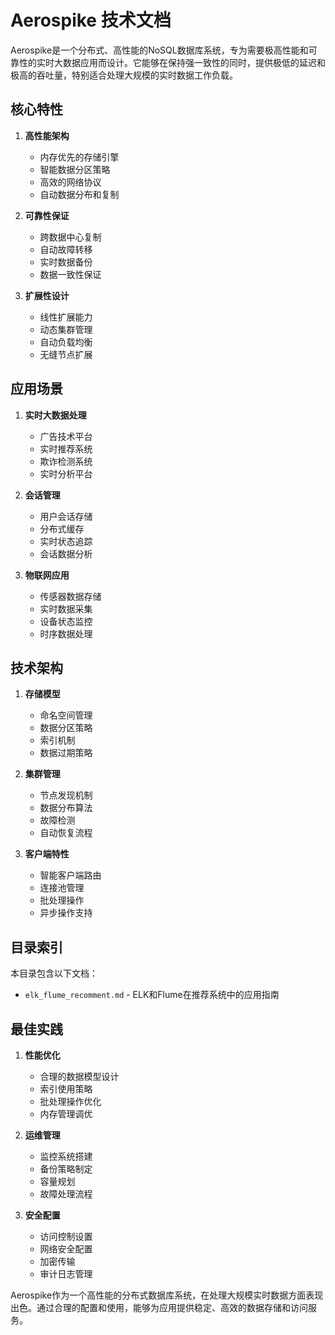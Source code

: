 # Aerospike 技术文档

Aerospike是一个分布式、高性能的NoSQL数据库系统，专为需要极高性能和可靠性的实时大数据应用而设计。它能够在保持强一致性的同时，提供极低的延迟和极高的吞吐量，特别适合处理大规模的实时数据工作负载。

## 核心特性

1. **高性能架构**
   - 内存优先的存储引擎
   - 智能数据分区策略
   - 高效的网络协议
   - 自动数据分布和复制

2. **可靠性保证**
   - 跨数据中心复制
   - 自动故障转移
   - 实时数据备份
   - 数据一致性保证

3. **扩展性设计**
   - 线性扩展能力
   - 动态集群管理
   - 自动负载均衡
   - 无缝节点扩展

## 应用场景

1. **实时大数据处理**
   - 广告技术平台
   - 实时推荐系统
   - 欺诈检测系统
   - 实时分析平台

2. **会话管理**
   - 用户会话存储
   - 分布式缓存
   - 实时状态追踪
   - 会话数据分析

3. **物联网应用**
   - 传感器数据存储
   - 实时数据采集
   - 设备状态监控
   - 时序数据处理

## 技术架构

1. **存储模型**
   - 命名空间管理
   - 数据分区策略
   - 索引机制
   - 数据过期策略

2. **集群管理**
   - 节点发现机制
   - 数据分布算法
   - 故障检测
   - 自动恢复流程

3. **客户端特性**
   - 智能客户端路由
   - 连接池管理
   - 批处理操作
   - 异步操作支持

## 目录索引

本目录包含以下文档：

- `elk_flume_recomment.md` - ELK和Flume在推荐系统中的应用指南

## 最佳实践

1. **性能优化**
   - 合理的数据模型设计
   - 索引使用策略
   - 批处理操作优化
   - 内存管理调优

2. **运维管理**
   - 监控系统搭建
   - 备份策略制定
   - 容量规划
   - 故障处理流程

3. **安全配置**
   - 访问控制设置
   - 网络安全配置
   - 加密传输
   - 审计日志管理

Aerospike作为一个高性能的分布式数据库系统，在处理大规模实时数据方面表现出色。通过合理的配置和使用，能够为应用提供稳定、高效的数据存储和访问服务。